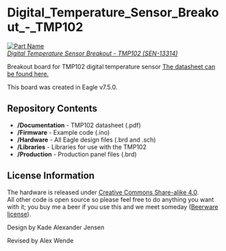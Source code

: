 Digital_Temperature_Sensor_Breakout_-_TMP102
============================================

[![Part Name](https://cdn.sparkfun.com/assets/parts/1/0/5/9/3/13314-01a.jpg)  
*Digital Temperature Sensor Breakout - TMP102 (SEN-13314)*](https://www.sparkfun.com/products/13314)

Breakout board for TMP102 digital temperature sensor [The datasheet can be found here.](https://www.sparkfun.com/datasheets/Sensors/Temperature/tmp102.pdf)

This board was created in Eagle v7.5.0. 

Repository Contents
-------------------

* **/Documentation** - TMP102 datasheet (.pdf)
* **/Firmware** - Example code (.ino)
* **/Hardware** - All Eagle design files (.brd and .sch)
* **/Libraries** - Libraries for use with the TMP102
* **/Production** - Production panel files (.brd)

License Information
-------------------
The hardware is released under [Creative Commons Share-alike 4.0](http://creativecommons.org/licenses/by-sa/4.0/).  
All other code is open source so please feel free to do anything you want with it; you buy me a beer if you use this and we meet someday ([Beerware license](http://en.wikipedia.org/wiki/Beerware)).

Design by Kade Alexander Jensen

Revised by Alex Wende